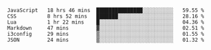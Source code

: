 
<!--START_SECTION:waka-->

```text
JavaScript   18 hrs 46 mins  ███████████████░░░░░░░░░░   59.55 %
CSS          8 hrs 52 mins   ███████░░░░░░░░░░░░░░░░░░   28.16 %
Lua          1 hr 22 mins    █░░░░░░░░░░░░░░░░░░░░░░░░   04.36 %
Markdown     47 mins         ▓░░░░░░░░░░░░░░░░░░░░░░░░   02.51 %
i3config     29 mins         ▒░░░░░░░░░░░░░░░░░░░░░░░░   01.55 %
JSON         24 mins         ▒░░░░░░░░░░░░░░░░░░░░░░░░   01.32 %
```

<!--END_SECTION:waka-->

<!--unk0e-ctrlmd-blitzh-->
